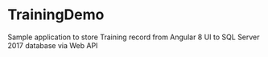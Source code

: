 # TrainingDemo
Sample application to store Training record from Angular 8 UI to SQL Server 2017 database via Web API
